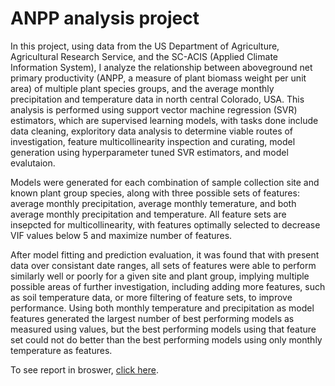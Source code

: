 # ANPP analysis project

 In this project, using data from the US Department of Agriculture, Agricultural Research Service, and the SC-ACIS (Applied Climate Information System), I analyze the relationship between aboveground net primary productivity (ANPP, a measure of plant biomass weight per unit area) of multiple plant species groups, and the average monthly precipitation and temperature data in north central Colorado, USA. This analysis is performed using support vector machine regression (SVR) estimators, which are supervised learning models, with tasks done include data cleaning, exploritory data analysis to determine viable routes of investigation, feature multicollinearity inspection and curating, model generation using hyperparameter tuned SVR estimators, and model evalutaion.

Models were generated for each combination of sample collection site and known plant group species, along with three possible sets of features: average monthly precipitation, average monthly temerature, and both average monthly precipitation and temperature. All feature sets are insepcted for multicollinearity, with features optimally selected to decrease VIF values below 5 and maximize number of features.

After model fitting and prediction evaluation, it was found that with present data over consistant date ranges, all sets of features were able to perform similarly well or poorly for a given site and plant group, implying multiple possible areas of further investigation, including adding more features, such as soil temperature data, or more filtering of feature sets, to improve performance. Using both monthly temperature and precipitation as model features generated the largest number of best performing models as measured using
values, but the best performing models using that feature set could not do better than the best performing models using only monthly temperature as features.

To see report in broswer, [click here](https://github.com/KyleRitland/ANPP-analysis-project/blob/cf817c58f0d7e889ef845aacfcfc71fc51a16560/Analysis%20of%20local%20precipitation%20and%20temperature%20affects%20on%20plains%20grass%20ANPP%20in%20northern%20colorado.pdf).
